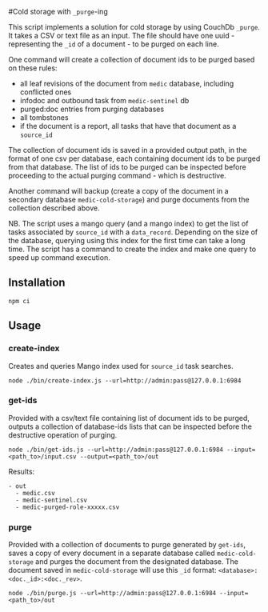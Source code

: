 #Cold storage with `_purge`-ing

This script implements a solution for cold storage by using CouchDb `_purge`.
It takes a CSV or text file as an input. The file should have one uuid - representing the `_id` of a document - to be purged on each line.

One command will create a collection of document ids to be purged based on these rules:

- all leaf revisions of the document from `medic` database, including conflicted ones
- infodoc and outbound task from `medic-sentinel` db
- purged:doc entries from purging databases
- all tombstones
- if the document is a report, all tasks that have that document as a `source_id`

The collection of document ids is saved in a provided output path, in the format of one csv per database, each containing document ids to be purged from that database.
The list of ids to be purged can be inspected before proceeding to the actual purging command - which is destructive.

Another command will backup (create a copy of the document in a secondary database `medic-cold-storage`) and purge documents from the collection described above.

NB. The script uses a mango query (and a mango index) to get the list of tasks associated by `source_id` with a `data_record`. Depending on the size of the database, querying using this index for the first time can take a long time. The script has a command to create the index and make one query to speed up command execution.

## Installation

```
npm ci
```

## Usage

### create-index

Creates and queries Mango index used for `source_id` task searches.

```shell
node ./bin/create-index.js --url=http://admin:pass@127.0.0.1:6984
```

### get-ids
Provided with a csv/text file containing list of document ids to be purged, outputs a collection of database-ids lists that can be inspected before the destructive operation of purging.

```shell
node ./bin/get-ids.js --url=http://admin:pass@127.0.0.1:6984 --input=<path_to>/input.csv --output=<path_to>/out
```

Results:
```
- out
  - medic.csv
  - medic-sentinel.csv
  - medic-purged-role-xxxxx.csv
```

### purge
Provided with a collection of documents to purge generated by `get-ids`, saves a copy of every document in a separate database called `medic-cold-storage` and purges the document from the designated database.
The document saved in `medic-cold-storage` will use this `_id` format: `<database>:<doc._id>:<doc._rev>`.

```shell
node ./bin/purge.js --url=http://admin:pass@127.0.0.1:6984 --input=<path_to>/out
```
